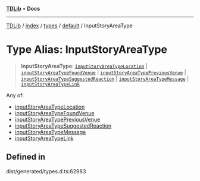 [**TDLib**](../../../../../../README.md) • **Docs**

***

[TDLib](../../../../../../modules.md) / [index](../../../../../README.md) / [types](../../../README.md) / [default](../README.md) / InputStoryAreaType

# Type Alias: InputStoryAreaType

> **InputStoryAreaType**: [`inputStoryAreaTypeLocation`](inputStoryAreaTypeLocation.md) \| [`inputStoryAreaTypeFoundVenue`](inputStoryAreaTypeFoundVenue.md) \| [`inputStoryAreaTypePreviousVenue`](inputStoryAreaTypePreviousVenue.md) \| [`inputStoryAreaTypeSuggestedReaction`](inputStoryAreaTypeSuggestedReaction.md) \| [`inputStoryAreaTypeMessage`](inputStoryAreaTypeMessage.md) \| [`inputStoryAreaTypeLink`](inputStoryAreaTypeLink.md)

Any of:
- [inputStoryAreaTypeLocation](inputStoryAreaTypeLocation.md)
- [inputStoryAreaTypeFoundVenue](inputStoryAreaTypeFoundVenue.md)
- [inputStoryAreaTypePreviousVenue](inputStoryAreaTypePreviousVenue.md)
- [inputStoryAreaTypeSuggestedReaction](inputStoryAreaTypeSuggestedReaction.md)
- [inputStoryAreaTypeMessage](inputStoryAreaTypeMessage.md)
- [inputStoryAreaTypeLink](inputStoryAreaTypeLink.md)

## Defined in

dist/generated/types.d.ts:62983
